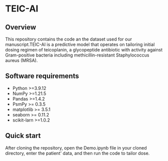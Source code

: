 # TEIC-AI

## Overview
This repository contains the code an the dataset used for our manuscript.TEIC-AI is a predictive model that operates on tailoring initial dosing regimen of teicoplanin, a glycopeptide antibiotic with activity against Gram-positive bacteria including methicillin-resistant Staphylococcus aureus (MRSA).


## Software requirements
- Python >=3.9.12
- NumPy >=1.21.5
- Pandas >=1.4.2
- PsmPy >= 0.3.5
- matplotlib >= 3.5.1
- seaborn >= 0.11.2
- scikit-larn >=1.0.2

## Quick start
After cloning the repository, open the Demo.ipynb file in your cloned directory, enter the patient' data, and then run the code to tailor dose.
